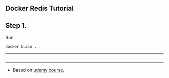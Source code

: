 ## Docker Redis Tutorial

## Step 1.

Run

    docker build .

***

***

***

* Based on [udemy course](https://www.udemy.com/docker-and-kubernetes-the-complete-guide/).
